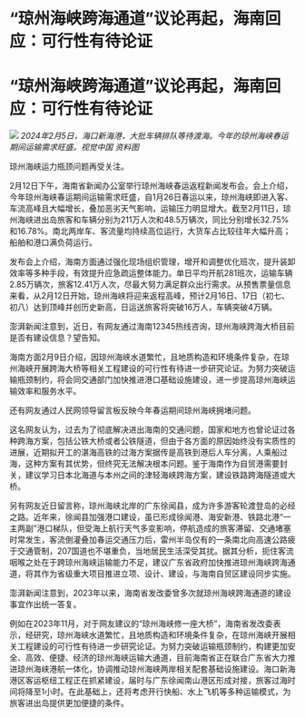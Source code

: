 # “琼州海峡跨海通道”议论再起，海南回应：可行性有待论证

# “琼州海峡跨海通道”议论再起，海南回应：可行性有待论证

![](https://inews.gtimg.com/om_bt/OSGaubquqNXbQLyRd_UPjpzhHpXmCiaZMgdYDT1iIbXOAAA/1000)
_2024年2月5日，海口新海港，大批车辆排队等待渡海。今年的琼州海峡春运期间运输需求旺盛。视觉中国 资料图_

琼州海峡运力瓶颈问题再受关注。

2月12日下午，海南省新闻办公室举行琼州海峡春运返程新闻发布会。会上介绍，今年琼州海峡春运期间运输需求旺盛，自1月26日春运以来，琼州海峡即进入客、车流高峰且大幅增长，叠加恶劣天气影响，运输压力明显增大。截至2月11日，琼州海峡进出岛旅客和车辆分别为211万人次和48.5万辆次，同比分别增长32.75%和16.78%。南北两岸车、客流量均持续高位运行，大货车占比较往年大幅升高；船舶和港口满负荷运行。

发布会上介绍，海南方面通过强化现场组织管理，增开和调整优化班次，提升装卸效率等多种手段，有效提升应急疏运整体能力。单日平均开航281班次，运输车辆2.85万辆次，旅客12.41万人次，尽最大努力满足群众出行需求。从预售票量信息来看，从2月12日开始，琼州海峡将迎来返程高峰，预计2月16日、17日（初七、初八）达到顶峰并创历史新高，日运送旅客将突破16万人，车辆突破4万辆。

澎湃新闻注意到，近日，有网友通过海南12345热线咨询，琼州海峡跨海大桥目前是否有建设信息？望告知。

海南方面2月9日介绍，因琼州海峡水道繁忙，且地质构造和环境条件复杂，在琼州海峡开展跨海大桥等相关工程建设的可行性有待进一步研究论证。为努力突破运输瓶颈制约，将会同交通部门加快推进港口基础设施建设，进一步提高琼州海峡运输效率和服务水平。

还有网友通过人民网领导留言板反映今年春运期间琼州海峡拥堵问题。

这名网友认为，过去为了彻底解决进出海南的交通问题，国家和地方也曾论证过各种跨海方案，包括公铁大桥或者公铁隧道，但由于各方面的原因始终没有实质性的进展，近期拟开工的湛海高铁的过海方案据传是高铁到港后人车分离，人乘船过海，这种方案有其优势，但终究无法解决根本问题。鉴于海南作为自贸港需要封关，建议学习日本北海道与本州之间的津轻海峡跨海方案，建设铁路跨海隧道或大桥。

另有网友近日留言称，琼州海峡北岸的广东徐闻县，成为许多游客轮渡登岛的必经之路。近年来，徐闻县加强港口建设，虽已形成徐闻港、海安新港、铁路北港“一主两副”港口梯队，但受海上航行天气多变影响，停航造成的旅客滞留、交通堵塞时常发生，客流倒灌叠加春运交通压力后，雷州半岛仅有的一条南北向高速公路疲于交通管制，207国道也不堪重负，当地居民生活深受其扰。据其分析，扼住客流咽喉之处在于跨琼州海峡运输能力不足，建议广东省政府加快推进琼州海峡跨海通道，将其作为省级重大项目推进立项、设计、建设，与海南自贸区建设同步实施。

澎湃新闻注意到，2023年以来，海南省发改委曾多次就琼州海峡跨海通道的建设事宜作出统一答复。

例如在2023年11月，对于网友建议的“琼州海峡修一座大桥”，海南省发改委表示，经研究，琼州海峡水道繁忙，且地质构造和环境条件复杂，在琼州海峡开展相关工程建设的可行性有待进一步研究论证。为努力突破运输瓶颈制约，构建更加安全、高效、便捷、经济的琼州海峡运输大通道，目前海南省正在联合广东省大力推进琼州海峡港航一体化，协调推动琼州海峡两岸相关配套基础设施建设。海口新海港区客运枢纽工程正在抓紧建设，届时与广东徐闻南山港区形成对接，旅客过海时间将降至1小时。在此基础上，还将考虑开行快船、水上飞机等多种运输模式，为旅客进出岛提供更加便捷的条件。


